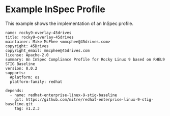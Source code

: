 # Example InSpec Profile

This example shows the implementation of an InSpec profile.


```
name: rocky9-overlay-45drives
title: rocky9-overlay-45drives
maintainer: Mike McPhee <mmcphee@45drives.com>
copyright: 45Drives
copyright_email: mmcphee@45drives.com
license: Apache-2.0
summary: An InSpec Compliance Profile for Rocky Linux 9 based on RHEL9 STIG Baseline
version: 0.0.2
supports:
  #platform: os
  platform-family: redhat

depends:
  - name: redhat-enterprise-linux-9-stig-baseline
    git: https://github.com/mitre/redhat-enterprise-linux-9-stig-baseline.git
    tag: v1.2.3
```
